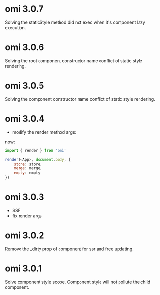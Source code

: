 # omi 3.0.7

Solving the staticStyle method did not exec when it's component lazy execution.

# omi 3.0.6

Solving the root component constructor name conflict of static style rendering.

# omi 3.0.5

Solving the component constructor name conflict of static style rendering.

# omi 3.0.4

* modify the render method args:

now:

``` js
import { render } from 'omi'

render(<App>, document.body, {
    store: store,
    merge: merge,
    empty: empty
})

```

# omi 3.0.3

* SSR
* fix render args

# omi 3.0.2

Remove the _dirty prop of component for ssr and free updating.


# omi 3.0.1

Solve component style scope. Component style will not pollute the child component.
